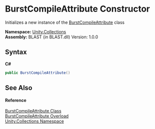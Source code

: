 # BurstCompileAttribute Constructor 
 

Initializes a new instance of the <a href="T_Unity_Collections_BurstCompileAttribute">BurstCompileAttribute</a> class

**Namespace:**&nbsp;<a href="N_Unity_Collections">Unity.Collections</a><br />**Assembly:**&nbsp;BLAST (in BLAST.dll) Version: 1.0.0

## Syntax

**C#**<br />
``` C#
public BurstCompileAttribute()
```


## See Also


#### Reference
<a href="T_Unity_Collections_BurstCompileAttribute">BurstCompileAttribute Class</a><br /><a href="Overload_Unity_Collections_BurstCompileAttribute__ctor">BurstCompileAttribute Overload</a><br /><a href="N_Unity_Collections">Unity.Collections Namespace</a><br />